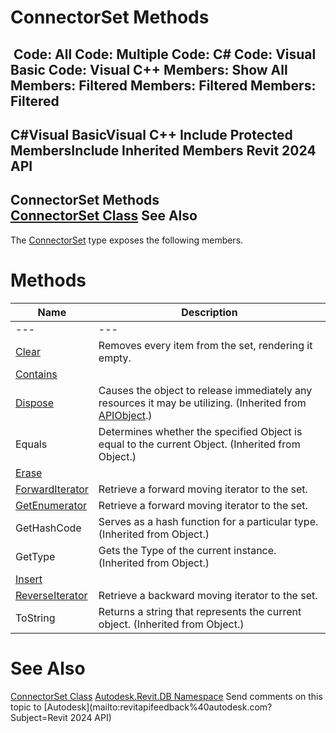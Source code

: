 # ConnectorSet Methods

﻿
 Code: All Code: Multiple Code: C# Code: Visual Basic Code: Visual C++  Members: Show All Members: Filtered Members: Filtered Members: Filtered   
---  
C#Visual BasicVisual C++
Include Protected MembersInclude Inherited Members
Revit 2024 API  
---  
ConnectorSet Methods  
[ConnectorSet Class](a9821fc1-54cf-5f69-13a9-25d506ecb048.md "ConnectorSet Class") See Also  
---  
The [ConnectorSet](a9821fc1-54cf-5f69-13a9-25d506ecb048.md "ConnectorSet Class") type exposes the following members.
# Methods
| Name | Description |
| --- | --- |
| --- | --- | --- |
| [Clear](064708c0-2a8d-998c-fe06-5b8d23e5bf8c.md "Clear Method") | Removes every item from the set, rendering it empty. |
| [Contains](099084eb-a6f9-b385-736a-90559ebe84ca.md "Contains Method") |
| [Dispose](7c03212a-b587-1c89-3912-efea0d2619c5.md "Dispose Method") | Causes the object to release immediately any resources it may be utilizing. (Inherited from [APIObject](beb86ef5-39ad-3f0d-0cd9-0c929387a2bb.md "APIObject Class").) |
| Equals | Determines whether the specified Object is equal to the current Object. (Inherited from Object.) |
| [Erase](03c03f81-fe2c-aa3c-28a6-a07f1fb3588e.md "Erase Method") |
| [ForwardIterator](bbd0fac6-0f3a-4e31-e53a-b28a769baee2.md "ForwardIterator Method") | Retrieve a forward moving iterator to the set. |
| [GetEnumerator](be8bf394-4825-b905-ebf3-e5c220958ec5.md "GetEnumerator Method") | Retrieve a forward moving iterator to the set. |
| GetHashCode | Serves as a hash function for a particular type.  (Inherited from Object.) |
| GetType | Gets the Type of the current instance. (Inherited from Object.) |
| [Insert](dbdf848b-edf9-aba3-20a2-6551296ece13.md "Insert Method") |
| [ReverseIterator](802de994-b9f1-bee4-dffa-430b2dee38e1.md "ReverseIterator Method") | Retrieve a backward moving iterator to the set. |
| ToString | Returns a string that represents the current object. (Inherited from Object.) |

# See Also
[ConnectorSet Class](a9821fc1-54cf-5f69-13a9-25d506ecb048.md "ConnectorSet Class")
[Autodesk.Revit.DB Namespace](87546ba7-461b-c646-cbb1-2cb8f5bff8b2.md "Autodesk.Revit.DB Namespace")
Send comments on this topic to [Autodesk](mailto:revitapifeedback%40autodesk.com?Subject=Revit 2024 API)